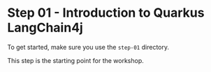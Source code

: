 # Step 01 - Introduction to Quarkus LangChain4j

To get started, make sure you use the `step-01` directory.

This step is the starting point for the workshop.


[//]: # (So far, so good! Let's move on to the [next step]&#40;./step-02.md&#41;.)
